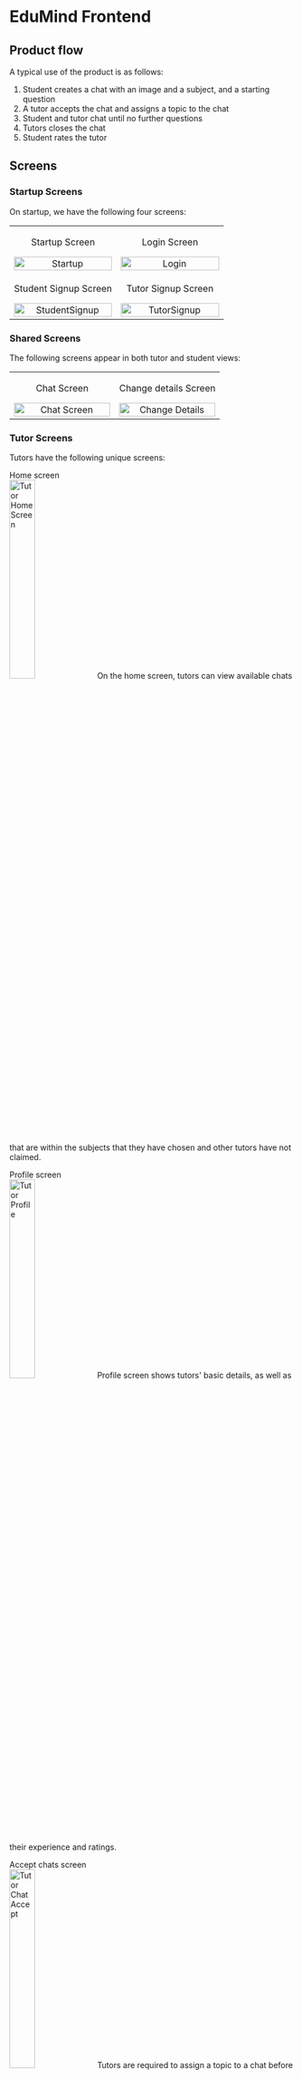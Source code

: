 # EduMind Frontend #

## Product flow ##
A typical use of the product is as follows:
1. Student creates a chat with an image and a subject, and a starting question
2. A tutor accepts the chat and assigns a topic to the chat
3. Student and tutor chat until no further questions
4. Tutors closes the chat
5. Student rates the tutor

## Screens ##
### Startup Screens ###
On startup, we have the following four screens:  
<table>
  <tr>
    <td style="text-align: center; width: 50%;">
      <p>Startup Screen</p>
      <img src="readmeImages/Startup.png" alt="Startup" style="width: 100%;" />
    </td>
    <td style="text-align: center; width: 50%;">
      <p>Login Screen</p>
      <img src="readmeImages/Login.png" alt="Login" style="width: 100%;" />
    </td>
  </tr>
  <tr>
    <td style="text-align: center; width: 50%;">
        <p>Student Signup Screen</p>
        <img src="readmeImages/StudentSignup.png" alt="StudentSignup" style="width: 100%;" />
    </td>
    <td style="text-align: center; width: 50%;">
        <p>Tutor Signup Screen</p>
        <img src="readmeImages/TutorSignup.png" alt="TutorSignup" style="width: 100%;" />
    </td>
  </tr>
</table>


### Shared Screens ###
The following screens appear in both tutor and student views:
<table>
  <tr>
    <td style="text-align: center; width: 50%;">
      <p>Chat Screen</p>
      <img src="readmeImages/ChatScreen.png" alt="Chat Screen" style="width: 100%;" />
    </td>
    <td style="text-align: center; width: 50%;">
      <p>Change details Screen</p>
      <img src="readmeImages/ChangeDetails.png" alt="Change Details" style="width: 100%;" />
    </td>
  </tr>
</table>

### Tutor Screens ###
Tutors have the following unique screens:

Home screen  
<img src="readmeImages/TutorHomeScreen.png" alt="Tutor Home Screen" width="30%" />
On the home screen, tutors can view available chats that are within the subjects that they have chosen and other tutors have not claimed.

Profile screen  
<img src="readmeImages/TutorProfile.png" alt="Tutor Profile" width="30%" />
Profile screen shows tutors' basic details, as well as their experience and ratings.

Accept chats screen  
<img src="readmeImages/TutorChatAccept.png" alt="Tutor Chat Accept" width="30%" />
Tutors are required to assign a topic to a chat before accepting.

### Student Screens ###
Students have the following unique screens:

Home screen  
<img src="readmeImages/StudentHomeScreen.png" alt="Student Home Screen" width="30%" />
On the home screen, students can create chats, rate tutors for completed chats, as well as view recent chats.

Create chat screen  
<img src="readmeImages/StudentCreateChat.png" alt="Student Create Chat" width="30%" />
Self-explanatory create chat screen
